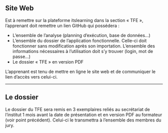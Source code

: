 ## Site Web

Est à remettre sur la plateforme itslearning dans la section « TFE », l’apprenant doit remettre un lien GitHub qui possédera :

- L’ensemble de l’analyse (planning d’exécution, base de données…)
- L’ensemble du dossier de l’application fonctionnelle. Celle-ci doit fonctionner sans modification après son importation. L’ensemble des informations nécessaires à l’utilisation doit s’y trouver (login, mot de passe…)
- Le dossier « TFE » en version PDF

L’apprenant est tenu de mettre en ligne le site web et de communiquer le lien d’accès vers celui-ci.

---

## Le dossier

Le dossier du TFE sera remis en 3 exemplaires reliés au secrétariat de l’institut 1 mois avant la date de présentation et en version PDF au formateur (voir point précédent). Celui-ci le transmettra à l’ensemble des membres du jury.